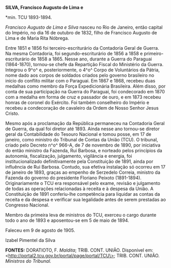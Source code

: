 **SILVA, Francisco Augusto de Lima e**

\*min. TCU 1893-1894.

*Francisco Augusto de Lima e Silva* nasceu no Rio de Janeiro, então
capital do Império, no dia 16 de outubro de 1832, filho de Francisco
Augusto de Lima e de Maria Rita Nóbrega.

Entre 1851 e 1856 foi terceiro-escriturário da Contadoria Geral de
Guerra. Na mesma Contadoria, foi segundo-escriturário de 1856 a 1858 e
primeiro-escriturário de 1858 a 1865. Nesse ano, durante a Guerra do
Paraguai (1864-1870), tornou-se chefe da Repartição Fiscal do Ministério
da Guerra. Integrou o 9^o^ e, posteriormente, o 4^o^ Corpo de
Voluntários da Pátria, nome dado aos corpos de soldados criados pelo
governo brasileiro no início do conflito militar com o Paraguai. Em 1867
e 1868, recebeu duas medalhas como membro da Força Expedicionária
Brasileira. Além disso, por conta de sua participação na Guerra do
Paraguai, foi condecorado em 1870 com a medalha em forma de cruz e
passador de ouro, e em 1873 recebeu honras de coronel do Exército. Foi
também conselheiro do Império e recebeu a condecoração de cavaleiro da
Ordem de Nosso Senhor Jesus Cristo.

Mesmo após a proclamação da República permaneceu na Contadoria Geral de
Guerra, da qual foi diretor até 1893. Ainda nesse ano tornou-se diretor
geral da Contabilidade do Tesouro Nacional e tomou posse, em 17 de
janeiro, como ministro do Tribunal de Contas da União (TCU). O tribunal,
criado pelo Decreto n^o^ 966-A, de 7 de novembro de 1890, por iniciativa
do então ministro da Fazenda, Rui Barbosa, e norteado pelos princípios
da autonomia, fiscalização, julgamento, vigilância e energia, foi
institucionalizado definitivamente pela Constituição de 1891, ainda por
influência de Rui Barbosa. Contudo, sua efetiva instalação só ocorreu em
17 de janeiro de 1893, graças ao empenho de Serzedelo Correia, ministro
da Fazenda do governo do presidente Floriano Peixoto (1891-1894).
Originariamente o TCU era responsável pelo exame, revisão e julgamento
de todas as operações relacionadas à receita e à despesa da União. A
Constituição de 1891 conferiu-lhe competência para liquidar as contas da
receita e da despesa e verificar sua legalidade antes de serem prestadas
ao Congresso Nacional.

Membro da primeira leva de ministros do TCU, exerceu o cargo durante
todo o ano de 1893 e aposentou-se em 5 de maio de 1894.

Faleceu em 9 de agosto de 1905.

Izabel Pimentel da Silva

**FONTES:** DORATIOTO, F. *Maldita*; TRIB. CONT. UNIÃO. Disponível em:
\<http://portal2.tcu.gov.br/portal/page/portal/TCU\>; TRIB. CONT. UNIÃO.
*Ministros do Tribunal.*
